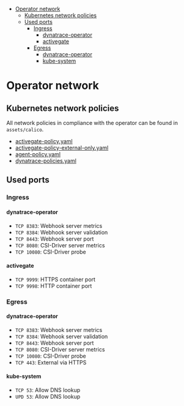 - [Operator network](#operator-network)
  - [Kubernetes network policies](#kubernetes-network-policies)
  - [Used ports](#used-ports)
    - [Ingress](#ingress)
      - [dynatrace-operator](#dynatrace-operator)
      - [activegate](#activegate)
    - [Egress](#egress)
      - [dynatrace-operator](#dynatrace-operator-1)
      - [kube-system](#kube-system)

# Operator network

## Kubernetes network policies

All network policies in compliance with the operator can be found in `assets/calico`.

- [activegate-policy.yaml](assets/calico/activegate-policy.yaml)
- [activegate-policy-external-only.yaml](assets/calico/agent-policy-external-only.yaml)
- [agent-policy.yaml](assets/calico/agent-policy.yaml)
- [dynatrace-policies.yaml](assets/calico/dynatrace-policies.yaml)

## Used ports

### Ingress

#### dynatrace-operator

- `TCP 8383`: Webhook server metrics
- `TCP 8384`: Webhook server validation
- `TCP 8443`: Webhook server port
- `TCP 8080`: CSI-Driver server metrics
- `TCP 10080`: CSI-Driver probe

#### activegate

- `TCP 9999`: HTTPS container port
- `TCP 9998`: HTTP container port

### Egress

#### dynatrace-operator

- `TCP 8383`: Webhook server metrics
- `TCP 8384`: Webhook server validation
- `TCP 8443`: Webhook server port
- `TCP 8080`: CSI-Driver server metrics
- `TCP 10080`: CSI-Driver probe
- `TCP 443`: External via HTTPS

#### kube-system

- `TCP 53`: Allow DNS lookup
- `UPD 53`: Allow DNS lookup
